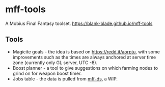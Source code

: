 # mff-tools

A Mobius Final Fantasy toolset. https://blank-blade.github.io/mff-tools

## Tools

- Magicite goals - the idea is based on https://redd.it/aorptu, with some improvements such as the times are always anchored at server time zone (currently only GL server, UTC -8).
- Boost planner - a tool to give suggestions on which farming nodes to grind on for weapon boost timer.
- Jobs table - the data is pulled from [mff-ds](https://github.com/blank-blade/mff-ds), a WIP.
